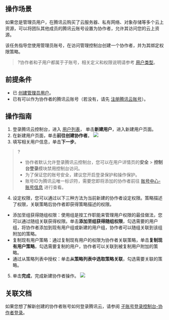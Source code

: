 ## 操作场景
如果您是管理员用户，在腾讯云购买了云服务器、私有网络、对象存储等多个云上资源，可以将团队其他成员的腾讯云账号设置为协作者，允许其访问您的云上资源。

该任务指导您使用管理员账号，在访问管理控制台创建一个协作者，并为其绑定权限策略。
>?协作者和子用户都属于子账号，相关定义和权限说明请参考 [用户类型](https://cloud.tencent.com/document/product/598/13665)。

## 前提条件
- 已 [创建管理员用户](https://cloud.tencent.com/document/product/598/54458)。
- 已有可以作为协作者的腾讯云账号（若没有，请先 [注册腾讯云账号](https://cloud.tencent.com/document/product/378/17985)）。

## 操作指南
1. 登录腾讯云控制台，进入 [用户列表](https://console.cloud.tencent.com/cam)， 单击**新建用户**，进入新建用户页面。
2. 在新建用户页面，单击**前往创建协作者**。
![](https://main.qcloudimg.com/raw/cd0cb659c7768f5012de91d583ccac8c.png)
3. 填写相关用户信息，单击**下一步**。
>?
> - 协作者默认允许登录腾讯云控制台，您可以在用户详情页的**安全** > **控制台登录**模块禁用控制台访问。
> - 为了保证您的账号安全，建议您开启登录保护和操作保护。
> - 账号ID为腾讯云唯一标识符，需要您即将添加的协作者前往 [账号中心-账号信息](https://console.cloud.tencent.com/developer) 进行查看。
> 
4. 设定权限，您可以通过以下三种方法为当前新建的协作者设定权限。策略描述了权限，关联策略后协作者即获得策略描述的权限。
 - 添加至组获得随组权限：使用组是按工作职能来管理用户权限的最佳做法，您可以通过随组关联获得权限。单击**添加至组获得随组权限**，勾选需要的用户组，将协作者添加到现有用户组或新建的用户组，协作者可以随组关联到该组附加的策略。
 - 复制现有用户策略：通过复制现有用户的权限为协作者关联策略，单击**复制现有用户策略**，勾选需要复制的用户，协作者可以关联到被复制用户附加的策略。
 - 通过从策略列表中授权：单击**从策略列表中选取策略关联**，勾选需要关联的策略。
5. 单击**完成**，完成新建协作者操作。
![](https://qcloudimg.tencent-cloud.cn/raw/21bca02b409c876c664f81d501f2546c.png)

## 关联文档

如果您想了解新创建的协作者账号如何登录腾讯云，请参阅 [子账号登录控制台-协作者登录](https://cloud.tencent.com/document/product/598/48026)。

